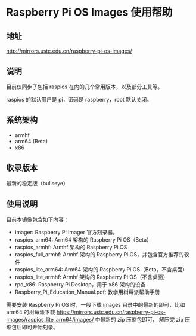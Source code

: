# Raspberry Pi OS Images 使用帮助

## 地址

<http://mirrors.ustc.edu.cn/raspberry-pi-os-images/>

## 说明

目前仅同步了包括 raspios 在内的几个常用版本，以及部分工具等。

raspios 的默认用户是 pi，密码是 raspberry，root 默认关闭。

## 系统架构

-   armhf
-   arm64 (Beta)
-   x86

## 收录版本

最新的稳定版（bullseye）

## 使用说明

目前本镜像包含如下内容：

-   imager: Raspberry Pi Imager 官方刻录器。
-   raspios_arm64: Arm64 架构的 Raspberry Pi OS（Beta）
-   raspios_armhf: Armhf 架构的 Raspberry Pi OS
-   raspios_full_armhf: Armhf 架构的 Raspberry Pi
    OS，并包含官方推荐的软件
-   raspios_lite_arm64: Arm64 架构的 Raspberry Pi OS（Beta，不含桌面）
-   raspios_lite_armhf: Armhf 架构的 Raspberry Pi OS（不含桌面）
-   rpd_x86: Raspberry Pi Desktop，用于 x86 架构的设备
-   Raspberry_Pi_Education_Manual.pdf: 教学用树莓派帮助手册

需要安装 Raspberry Pi OS 时，一般下载 images 目录中的最新的即可，比如
arm64 的树莓派下载
<https://mirrors.ustc.edu.cn/raspberry-pi-os-images/raspios_lite_arm64/images/>
中最新的 zip 压缩包即可， 解压完 zip 压缩包后即可开始刻录。
